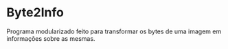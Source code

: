 # Byte2Info
Programa modularizado feito para transformar os bytes de uma imagem em informações sobre as mesmas.
